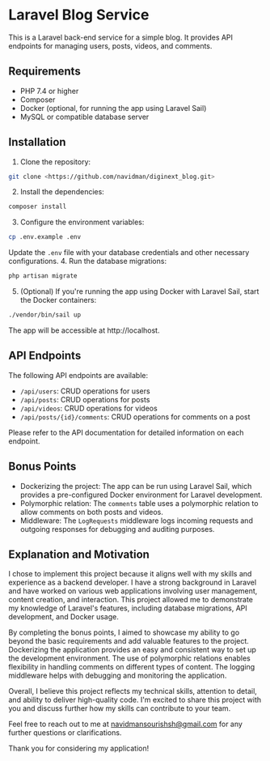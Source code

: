 # Laravel Blog Service

This is a Laravel back-end service for a simple blog. It provides API endpoints for managing users, posts, videos, and comments.

## Requirements

- PHP 7.4 or higher
- Composer
- Docker (optional, for running the app using Laravel Sail)
- MySQL or compatible database server

## Installation

1. Clone the repository:
```bash
git clone <https://github.com/navidman/diginext_blog.git>
```
2. Install the dependencies:
```bash
composer install
```
3. Configure the environment variables:
```bash
cp .env.example .env
```
Update the `.env` file with your database credentials and other necessary configurations.
4. Run the database migrations:
```bash
php artisan migrate
```
5. (Optional) If you're running the app using Docker with Laravel Sail, start the Docker containers:
```bash
./vendor/bin/sail up
```
The app will be accessible at http://localhost.

## API Endpoints

The following API endpoints are available:

- `/api/users`: CRUD operations for users
- `/api/posts`: CRUD operations for posts
- `/api/videos`: CRUD operations for videos
- `/api/posts/{id}/comments`: CRUD operations for comments on a post

Please refer to the API documentation for detailed information on each endpoint.

## Bonus Points

- Dockerizing the project: The app can be run using Laravel Sail, which provides a pre-configured Docker environment for Laravel development.
- Polymorphic relation: The `comments` table uses a polymorphic relation to allow comments on both posts and videos.
- Middleware: The `LogRequests` middleware logs incoming requests and outgoing responses for debugging and auditing purposes.

## Explanation and Motivation

I chose to implement this project because it aligns well with my skills and experience as a backend developer. I have a strong background in Laravel and have worked on various web applications involving user management, content creation, and interaction. This project allowed me to demonstrate my knowledge of Laravel's features, including database migrations, API development, and Docker usage.

By completing the bonus points, I aimed to showcase my ability to go beyond the basic requirements and add valuable features to the project. Dockerizing the application provides an easy and consistent way to set up the development environment. The use of polymorphic relations enables flexibility in handling comments on different types of content. The logging middleware helps with debugging and monitoring the application.

Overall, I believe this project reflects my technical skills, attention to detail, and ability to deliver high-quality code. I'm excited to share this project with you and discuss further how my skills can contribute to your team.

Feel free to reach out to me at navidmansourishsh@gmail.com for any further questions or clarifications.

Thank you for considering my application!
